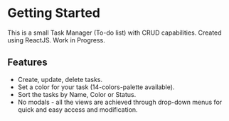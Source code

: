 # Getting Started
This is a small Task Manager (To-do list) with CRUD capabilities. 
Created using ReactJS.
Work in Progress.

## Features
- Create, update, delete tasks.
- Set a color for your task (14-colors-palette available).
- Sort the tasks by Name, Color or Status.
- No modals - all the views are achieved through drop-down menus for quick and easy access and modification.
